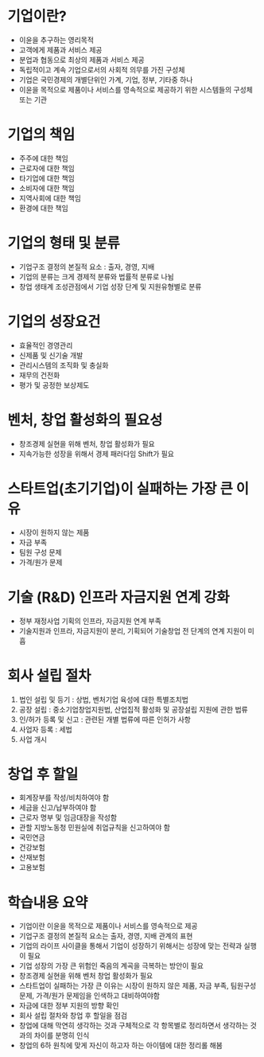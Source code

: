 # 기업이란?
- 이윤을 추구하는 영리목적 
- 고객에게 제품과 서비스 제공
- 분업과 협동으로 최상의 제품과 서비스 제공
- 독립적이고 계속 기업으로서의 사회적 의무를 가진 구성체
- 기업은 국민경제의 개별단위인 가계, 기업, 정부, 기타중 하나
- 이윤을 목적으로 제품이나 서비스를 영속적으로 제공하기 위한 시스템들의 구성체 또는 기관

# 기업의 책임
- 주주에 대한 책임
- 근로자에 대한 책임
- 타기업에 대한 책임
- 소비자에 대한 책임
- 지역사회에 대한 책임
- 환경에 대한 책임

# 기업의 형태 및 분류
- 기업구조 결정의 본질적 요소 : 출자, 경영, 지배
- 기업의 분류는 크게 경제적 분류와 법률적 분류로 나뉨
- 창업 생태계 조성관점에서 기업 성장 단계 및 지원유형별로 분류

# 기업의 성장요건
- 효율적인 경영관리
- 신제품 및 신기술 개발
- 관리시스템의 조직화 및 충실화
- 재무의 건전화
- 평가 및 공정한 보상제도

# 벤처, 창업 활성화의 필요성
- 창조경제 실현을 위해 벤처, 창업 활성화가 필요
- 지속가능한 성장을 위해서 경제 패러다임 Shift가 필요

# 스타트업(초기기업)이 실패하는 가장 큰 이유
- 시장이 원하지 않는 제품
- 자금 부족
- 팀원 구성 문제
 - 가격/원가 문제

 # 기술 (R&D) 인프라 자금지원 연계 강화
 - 정부 재정사업 기획의 인프라, 자금지원 연계 부족
 - 기술지원과 인프라, 자금지원이 분리, 기획되어 기술창업 전 단계의 연계 지원이 미흡

 # 회사 설립 절차
 1. 법인 설립 및 등기 : 상법, 벤처기업 육성에 대한 특별조치법
 2. 공장 설립 : 중소기업창업지원법, 산업집적 활성화 및 공장설립 지원에 관한 법류
 3. 인/허가 등록 및 신고 : 관련된 개별 법류에 따른 인허가 사항
 4. 사업자 등록 : 세법
 5. 사업 개시

 # 창업 후 할일
 - 회계장부를 작성/비치하여야 함
 - 세금을 신고/납부하여야 함
 - 근로자 명부 및 임금대장을 작성함
 - 관할 지방노동청 민원실에 취업규칙을 신고하여야 함
 - 국민연금
 - 건강보험
 - 산재보험
 - 고용보험

 # 학습내용 요약
 - 기업이란 이윤을 목적으로 제품이나 서비스를 영속적으로 제공
 - 기업구조 결정의 본질적 요소는 출자, 경영, 지배 관계의 표현
 - 기업의 라이프 사이클을 통해서 기업이 성장하기 위해서는 성장에 맞는 전략과 실행이 필요
 - 기업 성장의 가장 큰 위험인 죽음의 계곡을 극복하는 방안이 필요
 - 창조경제 실현을 위해 벤처 창업 활성화가 필요
 - 스타트업이 실패하는 가장 큰 이유는 시장이 원하지 않은 제품, 자금 부족, 팀원구성 문제, 가격/원가 문제임을 인색하고 대비하여야함
 - 자금에 대한 정부 지원의 방향 확인
 - 회사 설립 절차와 창업 후 할일을 점검
 - 창업에 대해 막연히 생각하는 것과 구체적으로 각 항목별로 정리하면서 생각하는 것과의 차이를 분명히 인식
 - 창업의 6하 원칙에 맞게 자신이 하고자 하는 아이템에 대한 정리롤 해봄